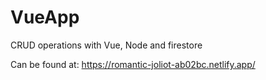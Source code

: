 # VueApp
CRUD operations with Vue, Node and firestore

Can be found at: https://romantic-joliot-ab02bc.netlify.app/
